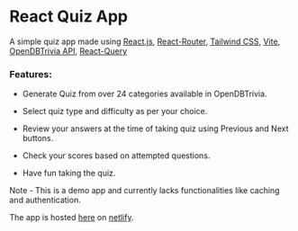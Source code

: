 # React Quiz App

A simple quiz app made using [React.js](https://reactjs.org), [React-Router](https://reactrouter.com), [Tailwind CSS](https://tailwindcss.com), [Vite](https://vitejs.dev), [OpenDBTrivia API](https://opentdb.com), [React-Query](https://react-query.tanstack.com)

### Features:

- Generate Quiz from over 24 categories available in OpenDBTrivia.

- Select quiz type and difficulty as per your choice.

- Review your answers at the time of taking quiz using Previous and Next buttons.

- Check your scores based on attempted questions.

- Have fun taking the quiz.

Note - This is a demo app and currently lacks functionalities like caching and authentication.

The app is hosted [here](https://celebrated-empanada-64c7d1.netlify.app) on [netlify](https://netlify.com).
